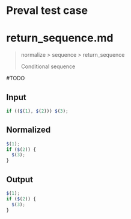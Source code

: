 # Preval test case

# return_sequence.md

> normalize > sequence > return_sequence
>
> Conditional sequence

#TODO

## Input

`````js filename=intro
if (($(1), $(2))) $(3);
`````

## Normalized

`````js filename=intro
$(1);
if ($(2)) {
  $(3);
}
`````

## Output

`````js filename=intro
$(1);
if ($(2)) {
  $(3);
}
`````
